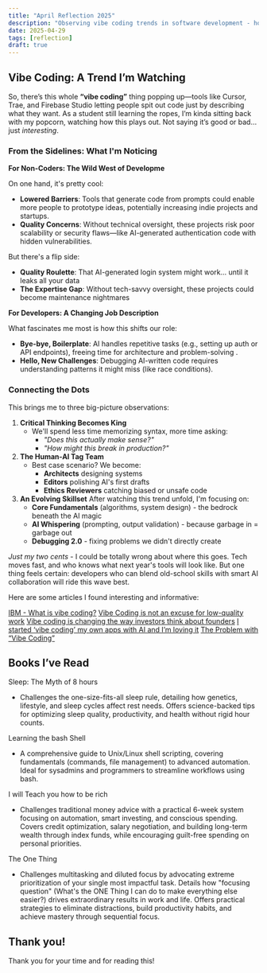 ```yaml
---
title: "April Reflection 2025"
description: "Observing vibe coding trends in software development - how AI tools impact both developers and non-coders, balancing efficiency with technical quality."
date: 2025-04-29
tags: [reflection]
draft: true
---
```


## Vibe Coding: A Trend I’m Watching

So, there’s this whole **“vibe coding”** thing popping up—tools like Cursor, Trae, and Firebase Studio letting people spit out code just by describing what they want. As a student still learning the ropes, I’m kinda sitting back with my popcorn, watching how this plays out. Not saying it’s good or bad… just *interesting*.

### From the Sidelines: What I'm Noticing

**For Non-Coders: The Wild West of Developme**

On one hand, it's pretty cool:
- **Lowered Barriers**: Tools that generate code from prompts could enable more people to prototype ideas, potentially increasing indie projects and startups.
- **Quality Concerns**: Without technical oversight, these projects risk poor scalability or security flaws—like AI-generated authentication code with hidden vulnerabilities.

But there's a flip side:
- **Quality Roulette**: That AI-generated login system might work... until it leaks all your data
- **The Expertise Gap**: Without tech-savvy oversight, these projects could become maintenance nightmares

**For Developers: A Changing Job Description**

What fascinates me most is how this shifts our role:

- **Bye-bye, Boilerplate**: AI handles repetitive tasks (e.g., setting up auth or API endpoints), freeing time for architecture and problem-solving .
- **Hello, New Challenges**: Debugging AI-written code requires understanding patterns it might miss (like race conditions).

### Connecting the Dots

This brings me to three big-picture observations:

1. **Critical Thinking Becomes King**
    - We'll spend less time memorizing syntax, more time asking:
        - *"Does this actually make sense?"*
        - *"How might this break in production?"*
2. **The Human-AI Tag Team**
    - Best case scenario? We become:
        - **Architects** designing systems
        - **Editors** polishing AI's first drafts
        - **Ethics Reviewers** catching biased or unsafe code
3. **An Evolving Skillset**
    After watching this trend unfold, I'm focusing on:
    - **Core Fundamentals** (algorithms, system design) - the bedrock beneath the AI magic
    - **AI Whispering** (prompting, output validation) - because garbage in = garbage out
    - **Debugging 2.0** - fixing problems we didn't directly create

*Just my two cents* - I could be totally wrong about where this goes. Tech moves fast, and who knows what next year's tools will look like. But one thing feels certain: developers who can blend old-school skills with smart AI collaboration will ride this wave best.

Here are some articles I found interesting and informative:

[IBM - What is vibe coding?](https://www.ibm.com/think/topics/vibe-coding)
[Vibe Coding is not an excuse for low-quality work](https://addyo.substack.com/p/vibe-coding-is-not-an-excuse-for)
[Vibe coding is changing the way investors think about founders](https://www.businessinsider.com/vibe-coding-vc-technical-founders-skills-investors-2025-4)
[I started ‘vibe coding’ my own apps with AI and I’m loving it](https://www.pcworld.com/article/2660539/i-started-vibe-coding-with-ai-and-im-loving-it.html)
[The Problem with “Vibe Coding”](https://dylanbeattie.net/2025/04/11/the-problem-with-vibe-coding.html)

## Books I’ve Read

Sleep: The Myth of 8 hours

- Challenges the one-size-fits-all sleep rule, detailing how genetics, lifestyle, and sleep cycles affect rest needs. Offers science-backed tips for optimizing sleep quality, productivity, and health without rigid hour counts.

Learning the bash Shell

- A comprehensive guide to Unix/Linux shell scripting, covering fundamentals (commands, file management) to advanced automation. Ideal for sysadmins and programmers to streamline workflows using bash.

I will Teach you how to be rich

- Challenges traditional money advice with a practical 6-week system focusing on automation, smart investing, and conscious spending. Covers credit optimization, salary negotiation, and building long-term wealth through index funds, while encouraging guilt-free spending on personal priorities.

The One Thing

- Challenges multitasking and diluted focus by advocating extreme prioritization of your single most impactful task. Details how "focusing question" (What's the ONE Thing I can do to make everything else easier?) drives extraordinary results in work and life. Offers practical strategies to eliminate distractions, build productivity habits, and achieve mastery through sequential focus.

## Thank you!

Thank you for your time and for reading this!
